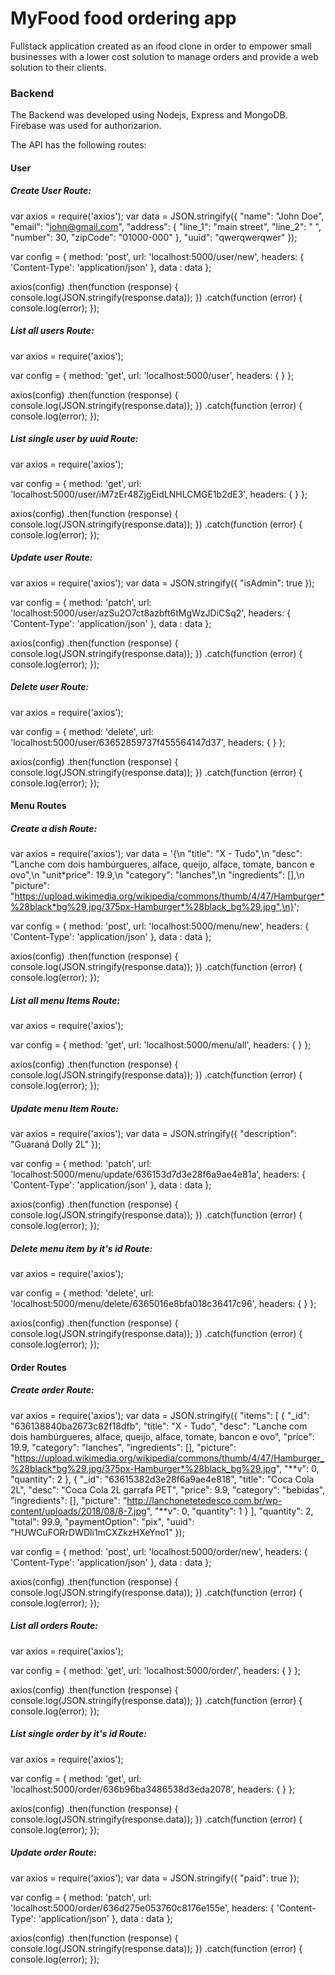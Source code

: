 # MyFood food ordering app

Fullstack application created as an ifood clone in order to empower small businesses with a lower cost solution to manage orders and provide a web solution to their clients.

### Backend

The Backend was developed using Nodejs, Express and MongoDB. Firebase was used for authorizarion.

The API has the following routes:

#### User

##### Create User Route:

var axios = require('axios');
var data = JSON.stringify({
"name": "John Doe",
"email": "john@gmail.com",
"address": {
"line_1": "main street",
"line_2": " ",
"number": 30,
"zipCode": "01000-000"
},
"uuid": "qwerqwerqwer"
});

var config = {
method: 'post',
url: 'localhost:5000/user/new',
headers: {
'Content-Type': 'application/json'
},
data : data
};

axios(config)
.then(function (response) {
console.log(JSON.stringify(response.data));
})
.catch(function (error) {
console.log(error);
});

##### List all users Route:

var axios = require('axios');

var config = {
method: 'get',
url: 'localhost:5000/user',
headers: { }
};

axios(config)
.then(function (response) {
console.log(JSON.stringify(response.data));
})
.catch(function (error) {
console.log(error);
});

##### List single user by uuid Route:

var axios = require('axios');

var config = {
method: 'get',
url: 'localhost:5000/user/iM7zEr48ZjgEidLNHLCMGE1b2dE3',
headers: { }
};

axios(config)
.then(function (response) {
console.log(JSON.stringify(response.data));
})
.catch(function (error) {
console.log(error);
});

##### Update user Route:

var axios = require('axios');
var data = JSON.stringify({
"isAdmin": true
});

var config = {
method: 'patch',
url: 'localhost:5000/user/azSu2O7ct8azbft6tMgWzJDiCSq2',
headers: {
'Content-Type': 'application/json'
},
data : data
};

axios(config)
.then(function (response) {
console.log(JSON.stringify(response.data));
})
.catch(function (error) {
console.log(error);
});

##### Delete user Route:

var axios = require('axios');

var config = {
method: 'delete',
url: 'localhost:5000/user/63652859737f455564147d37',
headers: { }
};

axios(config)
.then(function (response) {
console.log(JSON.stringify(response.data));
})
.catch(function (error) {
console.log(error);
});

#### Menu Routes

##### Create a dish Route:

var axios = require('axios');
var data = '{\n "title": "X - Tudo",\n "desc": "Lanche com dois hambúrgueres, alface, queijo, alface, tomate, bancon e ovo",\n "unit*price": 19.9,\n "category": "lanches",\n "ingredients": [],\n "picture": "https://upload.wikimedia.org/wikipedia/commons/thumb/4/47/Hamburger*%28black*bg%29.jpg/375px-Hamburger*%28black_bg%29.jpg",\n}';

var config = {
method: 'post',
url: 'localhost:5000/menu/new',
headers: {
'Content-Type': 'application/json'
},
data : data
};

axios(config)
.then(function (response) {
console.log(JSON.stringify(response.data));
})
.catch(function (error) {
console.log(error);
});

##### List all menu Items Route:

var axios = require('axios');

var config = {
method: 'get',
url: 'localhost:5000/menu/all',
headers: { }
};

axios(config)
.then(function (response) {
console.log(JSON.stringify(response.data));
})
.catch(function (error) {
console.log(error);
});

##### Update menu Item Route:

var axios = require('axios');
var data = JSON.stringify({
"description": "Guaraná Dolly 2L"
});

var config = {
method: 'patch',
url: 'localhost:5000/menu/update/636153d7d3e28f6a9ae4e81a',
headers: {
'Content-Type': 'application/json'
},
data : data
};

axios(config)
.then(function (response) {
console.log(JSON.stringify(response.data));
})
.catch(function (error) {
console.log(error);
});

##### Delete menu item by it's id Route:

var axios = require('axios');

var config = {
method: 'delete',
url: 'localhost:5000/menu/delete/6365016e8bfa018c36417c96',
headers: { }
};

axios(config)
.then(function (response) {
console.log(JSON.stringify(response.data));
})
.catch(function (error) {
console.log(error);
});

#### Order Routes

##### Create order Route:

var axios = require('axios');
var data = JSON.stringify({
"items": [
{
"_id": "636138840ba2673c82f18dfb",
"title": "X - Tudo",
"desc": "Lanche com dois hambúrgueres, alface, queijo, alface, tomate, bancon e ovo",
"price": 19.9,
"category": "lanches",
"ingredients": [],
"picture": "https://upload.wikimedia.org/wikipedia/commons/thumb/4/47/Hamburger_%28black*bg%29.jpg/375px-Hamburger*%28black_bg%29.jpg",
"**v": 0,
"quantity": 2
},
{
"\_id": "63615382d3e28f6a9ae4e818",
"title": "Coca Cola 2L",
"desc": "Coca Cola 2L garrafa PET",
"price": 9.9,
"category": "bebidas",
"ingredients": [],
"picture": "http://lanchonetetedesco.com.br/wp-content/uploads/2018/08/8-7.jpg",
"**v": 0,
"quantity": 1
}
],
"quantity": 2,
"total": 99.9,
"paymentOption": "pix",
"uuid": "HUWCuFORrDWDli1mCXZkzHXeYno1"
});

var config = {
method: 'post',
url: 'localhost:5000/order/new',
headers: {
'Content-Type': 'application/json'
},
data : data
};

axios(config)
.then(function (response) {
console.log(JSON.stringify(response.data));
})
.catch(function (error) {
console.log(error);
});

##### List all orders Route:

var axios = require('axios');

var config = {
method: 'get',
url: 'localhost:5000/order/',
headers: { }
};

axios(config)
.then(function (response) {
console.log(JSON.stringify(response.data));
})
.catch(function (error) {
console.log(error);
});

##### List single order by it's id Route:

var axios = require('axios');

var config = {
method: 'get',
url: 'localhost:5000/order/636b96ba3486538d3eda2078',
headers: { }
};

axios(config)
.then(function (response) {
console.log(JSON.stringify(response.data));
})
.catch(function (error) {
console.log(error);
});

##### Update order Route:

var axios = require('axios');
var data = JSON.stringify({
"paid": true
});

var config = {
method: 'patch',
url: 'localhost:5000/order/636d275e053760c8176e155e',
headers: {
'Content-Type': 'application/json'
},
data : data
};

axios(config)
.then(function (response) {
console.log(JSON.stringify(response.data));
})
.catch(function (error) {
console.log(error);
});

<!-- 've used React for the frontend, Redux to manage the various states such as user's states, menu and order states. I've used Firebase to handle user's login and authorization but created a Nodejs API with all the routes and controllers alongside with mongoose and MongoDB Database to handle user's, order's and payment's data. Lastly, I've managed to integrate the Mercado Pago payment gateway in Node to my application. -->
